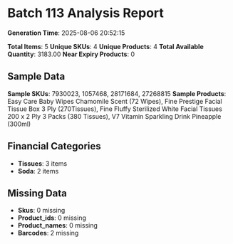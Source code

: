 # Batch 113 Analysis Report

**Generation Time**: 2025-08-06 20:52:15

**Total Items**: 5
**Unique SKUs**: 4
**Unique Products**: 4
**Total Available Quantity**: 3183.00
**Near Expiry Products**: 0

## Sample Data
**Sample SKUs**: 7930023, 1057468, 28171684, 27268815
**Sample Products**: Easy Care Baby Wipes Chamomile Scent (72 Wipes), Fine Prestige Facial Tissue Box 3 Ply (270Tissues), Fine Fluffy Sterilized White Facial Tissues 200 x 2 Ply 3 Packs (380 Tissues), V7 Vitamin Sparkling Drink Pineapple (300ml)

## Financial Categories
- **Tissues**: 3 items
- **Soda**: 2 items

## Missing Data
- **Skus**: 0 missing
- **Product_ids**: 0 missing
- **Product_names**: 0 missing
- **Barcodes**: 2 missing
